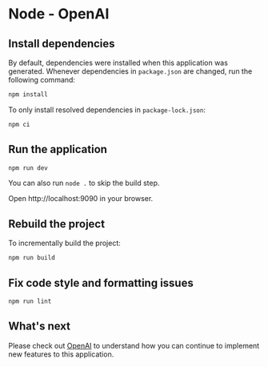 # Node - OpenAI

## Install dependencies

By default, dependencies were installed when this application was generated.
Whenever dependencies in `package.json` are changed, run the following command:

```sh
npm install
```

To only install resolved dependencies in `package-lock.json`:

```sh
npm ci
```

## Run the application

```sh
npm run dev
```

You can also run `node .` to skip the build step.

Open http://localhost:9090 in your browser.

## Rebuild the project

To incrementally build the project:

```sh
npm run build
```

## Fix code style and formatting issues

```sh
npm run lint
```

## What's next

Please check out [OpenAI](https://platform.openai.com/docs/introduction) to
understand how you can continue to implement new features to this application.


